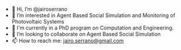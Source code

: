 - 👋 Hi, I’m @jairoserrano
- 👀 I’m interested in Agent Based Social Simulation and Monitoring of Photovoltaic Systems
- 🌱 I'm currently in a PhD program on Computation and Engineering.
- 💞️ I’m looking to collaborate on Agent Based Social Simulation
- 📫 How to reach me: jairo.serrano@gmail.com

<!---
jairoserrano/jairoserrano is a ✨ special ✨ repository because its `README.md` (this file) appears on your GitHub profile.
You can click the Preview link to take a look at your changes.
--->

